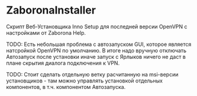 # ZaboronaInstaller
Скрипт Веб-Установщика Inno Setup для последней версии OpenVPN с настройками от Zaborona Help.

TODO: Есть небольшая проблема с автозапуском GUI, которое является натсройкой OpenVPN по умолчанию.
В итоге надо вручную отключать Автозапуск после установки иначе запуск с Ярлыков ничего не даст в плане скрытия диалога подключения к VPN.

TODO: Стоит сделать отдельную ветку расчитанную на msi-версии установщиков - там можно управлять установкой отдельных компонентов, в т.ч. компонентом Автозапуска.
